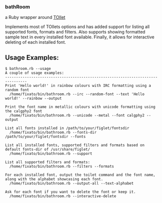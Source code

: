 ### bathRoom
a Ruby wrapper around [TOIlet](http://caca.zoy.org/wiki/toilet)

Implements most of TOIlets options and has added support for listing all
supported fonts, formats and filters.
Also supports showing formatted sample text in every installed font
available.
Finally, it allows for interactive deleting of each installed font.

## Usage Examples:
```
$ bathroom.rb --usage
A couple of usage examples:
--------------------------------------------------------------------------------
Print 'Hello world!' in rainbow colours with IRC formatting using a random font
  /home/fixato/bin/bathroom.rb --irc --random-font --text 'Hello world!' --rainbow --output

Print the font name in metallic colours with unicode formatting using the calgphy2 font
  /home/fixato/bin/bathroom.rb --unicode --metal --font calgphy2 --output

List all fonts installed in /path/to/your/figlet/fontsdir
  /home/fixato/bin/bathroom.rb --fonts-dir /path/to/your/figlet/fontsdir --fonts

List all installed fonts, supported filters and formats based on default fonts-dir of /usr/share/figlet/
  /home/fixato/bin/bathroom.rb --support

List all supported filters and formats:
  /home/fixato/bin/bathroom.rb --filters --formats

For each installed font, output the toilet command and the font name, along with the alphabet showcasing each font.
  /home/fixato/bin/bathroom.rb --output-all --text-alphabet

Ask for each font if you want to delete the font or keep it.
  /home/fixato/bin/bathroom.rb --interactive-delete
```
